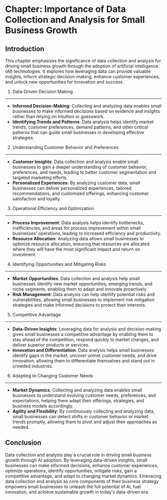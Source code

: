 Chapter: Importance of Data Collection and Analysis for Small Business Growth
=============================================================================

Introduction
------------

This chapter emphasizes the significance of data collection and analysis for driving small business growth through the adoption of artificial intelligence (AI) technologies. It explores how leveraging data can provide valuable insights, inform strategic decision-making, enhance customer experiences, and unlock new opportunities for innovation and success.

1. Data-Driven Decision Making
------------------------------

* **Informed Decision-Making**: Collecting and analyzing data enables small businesses to make informed decisions based on evidence and insights rather than relying on intuition or guesswork.
* **Identifying Trends and Patterns**: Data analysis helps identify market trends, customer preferences, demand patterns, and other critical patterns that can guide small businesses in developing effective strategies.

2. Understanding Customer Behavior and Preferences
--------------------------------------------------

* **Customer Insights**: Data collection and analysis enable small businesses to gain a deeper understanding of customer behavior, preferences, and needs, leading to better customer segmentation and targeted marketing efforts.
* **Personalized Experiences**: By analyzing customer data, small businesses can deliver personalized experiences, tailored recommendations, and customized offerings, enhancing customer satisfaction and loyalty.

3. Operational Efficiency and Optimization
------------------------------------------

* **Process Improvement**: Data analysis helps identify bottlenecks, inefficiencies, and areas for process improvement within small businesses' operations, leading to increased efficiency and productivity.
* **Resource Allocation**: Analyzing data allows small businesses to optimize resource allocation, ensuring that resources are allocated where they will have the most significant impact and return on investment.

4. Identifying Opportunities and Mitigating Risks
-------------------------------------------------

* **Market Opportunities**: Data collection and analysis help small businesses identify new market opportunities, emerging trends, and niche segments, enabling them to adapt and innovate proactively.
* **Risk Management**: Data analysis can help identify potential risks and vulnerabilities, allowing small businesses to implement risk mitigation strategies and make informed decisions to protect their interests.

5. Competitive Advantage
------------------------

* **Data-Driven Insights**: Leveraging data for analysis and decision-making gives small businesses a competitive advantage by enabling them to stay ahead of the competition, respond quickly to market changes, and deliver superior products or services.
* **Innovation and Differentiation**: Data analysis helps small businesses identify gaps in the market, uncover unmet customer needs, and drive innovation, allowing them to differentiate themselves and stand out in crowded industries.

6. Adapting to Changing Customer Needs
--------------------------------------

* **Market Dynamics**: Collecting and analyzing data enables small businesses to understand evolving customer needs, preferences, and expectations, helping them adapt their offerings, strategies, and business models accordingly.
* **Agility and Flexibility**: By continuously collecting and analyzing data, small businesses can detect shifts in customer behavior or market trends promptly, allowing them to pivot and adjust their approaches as needed.

Conclusion
----------

Data collection and analysis play a crucial role in driving small business growth through AI adoption. By leveraging data-driven insights, small businesses can make informed decisions, enhance customer experiences, optimize operations, identify opportunities, mitigate risks, gain a competitive advantage, and adapt to changing market dynamics. Embracing data collection and analysis as core components of their business strategy empowers small businesses to unleash the full potential of AI, fuel innovation, and achieve sustainable growth in today's data-driven era.

